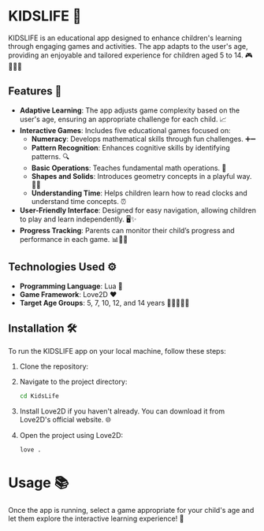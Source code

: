 # KIDSLIFE 🌟

KIDSLIFE is an educational app designed to enhance children's learning through engaging games and activities. The app adapts to the user's age, providing an enjoyable and tailored experience for children aged 5 to 14. 🎮👶👦👧

## Features 🎉

- **Adaptive Learning**: The app adjusts game complexity based on the user's age, ensuring an appropriate challenge for each child. 📈
- **Interactive Games**: Includes five educational games focused on:
  - **Numeracy**: Develops mathematical skills through fun challenges. ➕➖
  - **Pattern Recognition**: Enhances cognitive skills by identifying patterns. 🔍
  - **Basic Operations**: Teaches fundamental math operations. 🧮
  - **Shapes and Solids**: Introduces geometry concepts in a playful way. 🔷🔶
  - **Understanding Time**: Helps children learn how to read clocks and understand time concepts. ⏰
- **User-Friendly Interface**: Designed for easy navigation, allowing children to play and learn independently. 🖥️✨
- **Progress Tracking**: Parents can monitor their child’s progress and performance in each game. 📊👩‍👦

## Technologies Used ⚙️

- **Programming Language**: Lua 🦀
- **Game Framework**: Love2D ❤️
- **Target Age Groups**: 5, 7, 10, 12, and 14 years 👶👧👦👩‍🎓

## Installation 🛠️

To run the KIDSLIFE app on your local machine, follow these steps:

1. Clone the repository:
   
2. Navigate to the project directory:
    ```bash
    cd KidsLife
3. Install Love2D if you haven't already. You can download it from Love2D's official website. 🌐
4. Open the project using Love2D:
   ```bash
   love .
# Usage 📚
Once the app is running, select a game appropriate for your child's age and let them explore the interactive learning experience! 🎈
